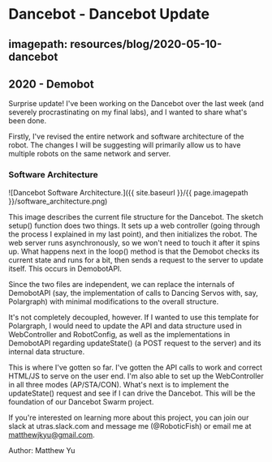 # Dancebot - Dancebot Update
## imagepath: resources/blog/2020-05-10-dancebot
## 2020 - Demobot

Surprise update! I've been working on the Dancebot over the last week (and severely procrastinating on my final labs), and I wanted to share what's been done.

Firstly, I've revised the entire network and software architecture of the robot. The changes I will be suggesting will primarily allow us to have multiple robots on the same network and server.


### Software Architecture

![Dancebot Software Architecture.]({{ site.baseurl }}/{{ page.imagepath }}/software_architecture.png)

This image describes the current file structure for the Dancebot. The sketch setup() function does two things. It sets up a web controller (going through the process I explained in my last point), and then initializes the robot. The web server runs asynchronously, so we won't need to touch it after it spins up. What happens next in the loop() method is that the Demobot checks its current state and runs for a bit, then sends a request to the server to update itself. This occurs in DemobotAPI.

Since the two files are independent, we can replace the internals of DemobotAPI (say, the implementation of calls to Dancing Servos with, say, Polargraph) with minimal modifications to the overall structure.

It's not completely decoupled, however. If I wanted to use this template for Polargraph, I would need to update the API and data structure used in WebController and RobotConfig, as well as the implementations in DemobotAPI regarding updateState() (a POST request to the server) and its internal data structure.

This is where I've gotten so far. I've gotten the API calls to work and correct HTML/JS to serve on the user end. I'm also able to set up the WebController in all three modes (AP/STA/CON). What's next is to implement the updateState() request and see if I can drive the Dancebot. This will be the foundation of our Dancebot Swarm project.

If you're interested on learning more about this project, you can join our slack at utras.slack.com and message me (@RoboticFish) or email me at matthewjkyu@gmail.com.

Author: Matthew Yu
